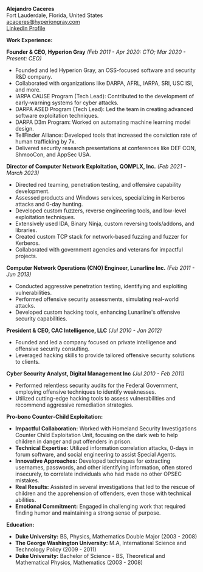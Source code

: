**Alejandro Caceres**  
Fort Lauderdale, Florida, United States  
acaceres@hyperiongray.com  
[LinkedIn Profile](linkedin.com/in/alejandrojcaceres)

**Work Experience:**

**Founder & CEO, Hyperion Gray** *(Feb 2011 - Apr 2020: CTO; Mar 2020 - Present: CEO)*
- Founded and led Hyperion Gray, an OSS-focused software and security R&D company.
- Collaborated with organizations like DARPA, AFRL, IARPA, SRI, USC ISI, and more.
- IARPA CAUSE Program (Tech Lead): Contributed to the development of early-warning systems for cyber attacks.
- DARPA ASED Program (Tech Lead): Led the team in creating advanced software exploitation techniques.
- DARPA D3m Program: Worked on automating machine learning model design.
- TellFinder Alliance: Developed tools that increased the conviction rate of human trafficking by 7x.
- Delivered security research presentations at conferences like DEF CON, ShmooCon, and AppSec USA.

**Director of Computer Network Exploitation, QOMPLX, Inc.** *(Feb 2021 - March 2023)*
- Directed red teaming, penetration testing, and offensive capability development.
- Assessed products and Windows services, specializing in Kerberos attacks and 0-day hunting.
- Developed custom fuzzers, reverse engineering tools, and low-level exploitation techniques.
- Extensively used IDA, Binary Ninja, custom reversing tools/addons, and libraries.
- Created custom TCP stack for network-based fuzzing and fuzzer for Kerberos.
- Collaborated with government agencies and veterans for impactful projects.

**Computer Network Operations (CNO) Engineer, Lunarline Inc.** *(Feb 2011 - Jun 2013)*
- Conducted aggressive penetration testing, identifying and exploiting vulnerabilities.
- Performed offensive security assessments, simulating real-world attacks.
- Developed custom hacking tools, enhancing Lunarline's offensive security capabilities.

**President & CEO, CAC Intelligence, LLC** *(Jul 2010 - Jan 2012)*
- Founded and led a company focused on private intelligence and offensive security consulting.
- Leveraged hacking skills to provide tailored offensive security solutions to clients.

**Cyber Security Analyst, Digital Management Inc** *(Jul 2010 - Feb 2011)*
- Performed relentless security audits for the Federal Government, employing offensive techniques to identify weaknesses.
- Utilized cutting-edge hacking tools to assess vulnerabilities and recommend aggressive remediation strategies.

**Pro-bono Counter-Child Exploitation:**
- **Impactful Collaboration:** Worked with Homeland Security Investigations Counter Child Exploitation Unit, focusing on the dark web to help children in danger and put offenders in prison.
- **Technical Expertise:** Utilized information correlation attacks, 0-days in forum software, and social engineering to assist Special Agents.
- **Innovative Approaches:** Developed techniques for extracting usernames, passwords, and other identifying information, often stored insecurely, to correlate individuals who had made no other OPSEC mistakes.
- **Real Results:** Assisted in several investigations that led to the rescue of children and the apprehension of offenders, even those with technical abilities.
- **Emotional Commitment:** Engaged in challenging work that required finding humor and maintaining a strong sense of purpose.

**Education:**
- **Duke University:** BS, Physics, Mathematics Double Major (2003 - 2008)
- **The George Washington University:** M.A, International Science and Technology Policy (2009 - 2011)
- **Duke University:** Bachelor of Science - BS, Theoretical and Mathematical Physics, Mathematics (2003 - 2008)
